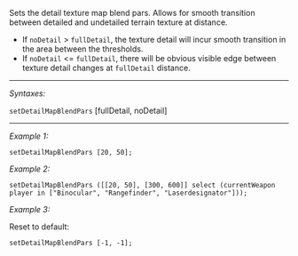 Sets the detail texture map blend pars. Allows for smooth transition between detailed and undetailed terrain texture at distance.
* If `noDetail` > `fullDetail`, the texture detail will incur smooth transition in the area between the thresholds.
* If `noDetail` <= `fullDetail`, there will be obvious visible edge between texture detail changes at `fullDetail` distance.


---
*Syntaxes:*

`setDetailMapBlendPars` [fullDetail, noDetail]

---
*Example 1:*

```sqf
setDetailMapBlendPars [20, 50];
```

*Example 2:*

```sqf
setDetailMapBlendPars ([[20, 50], [300, 600]] select (currentWeapon player in ["Binocular", "Rangefinder", "Laserdesignator"]));
```

*Example 3:*

Reset to default:

```sqf
setDetailMapBlendPars [-1, -1];
```